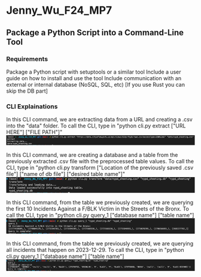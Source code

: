 # Jenny_Wu_F24_MP7
## Package a Python Script into a Command-Line Tool 

### Requirements 
Package a Python script with setuptools or a similar tool
Include a user guide on how to install and use the tool
Include communication with an external or internal database (NoSQL, SQL, etc) [If you use Rust you can skip the DB part]

### CLI Explainations 
In this CLI command, we are extracting data from a URL and creating a .csv into the "data" folder. To call the CLI, type in "python cli.py extract ["URL HERE"] ["FILE PATH"]"
![alt text](<cli pass/Extract CLI.png>)


In this CLI command, we are creating a database and a table from the previously extracted .csv file with the preprocessed table values. To call the CLI, type in "python cli.py transform ["Location of the previously saved .csv file"] ["name of db file"] ["desired table name"]"
![alt text](<cli pass/Create_DB CLI.png>)

In this CLI command, from the table we previously created, we are querying the first 10 Incidents Against a F/BLK Victim in the Streets of the Bronx. To call the CLI, type in "python cli.py query_1 ["database name"] ["table name"]
![alt text](<cli pass/Query_1 CLI.png>)

In this CLI command, from the table we previously created, we are querying all incidents that happen on 2023-12-29. To call the CLI, type in "python cli.py query_1 ["database name"] ["table name"]
![alt text](<cli pass/Query_2 CLI.png>)
